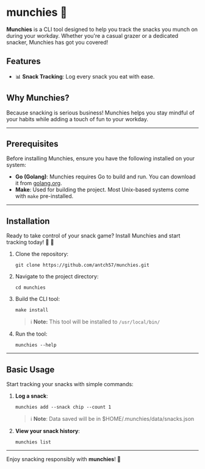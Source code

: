 # munchies :pizza:

**Munchies** is a CLI tool designed to help you track the snacks you munch on during your workday. Whether you're a casual grazer or a dedicated snacker, Munchies has got you covered!

## Features
- :bar_chart: **Snack Tracking**: Log every snack you eat with ease.

## Why Munchies?
Because snacking is serious business! Munchies helps you stay mindful of your habits while adding a touch of fun to your workday.

---

## Prerequisites

Before installing Munchies, ensure you have the following installed on your system:

- **Go (Golang)**: Munchies requires Go to build and run. You can download it from [golang.org](https://golang.org).
- **Make**: Used for building the project. Most Unix-based systems come with `make` pre-installed.

---

## Installation

Ready to take control of your snack game? Install Munchies and start tracking today! :rocket: :pizza:

1. Clone the repository:
   ```shell
   git clone https://github.com/antch57/munchies.git
   ```

1. Navigate to the project directory:
   ```shell
   cd munchies
   ```

1. Build the CLI tool:
   ```shell
   make install
   ```
    > :information_source: **Note:** This tool will be installed to `/usr/local/bin/`

1. Run the tool:
   ```shell
   munchies --help
   ```

---

## Basic Usage

Start tracking your snacks with simple commands:

1. **Log a snack**:
   ```shell
   munchies add --snack chip --count 1
   ```

    > :information_source: **Note**: Data saved will be in $HOME/.munchies/data/snacks.json

1. **View your snack history**:
   ```shell
   munchies list
   ```

---

Enjoy snacking responsibly with **munchies**! :pizza:
